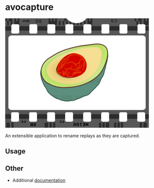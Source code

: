 # avocapture

![](./branding/logo_512.png)

An extensible application to rename replays as they are captured.

## Usage

## Other

- Additional [documentation](./docs/README.md)
